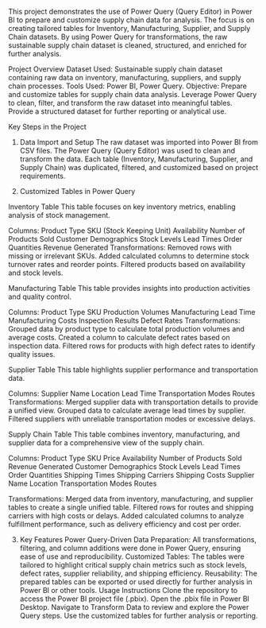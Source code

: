 This project demonstrates the use of Power Query (Query Editor) in Power BI to prepare and customize supply chain data for analysis. The focus is on creating tailored tables for Inventory, Manufacturing, Supplier, and Supply Chain datasets. By using Power Query for transformations, the raw sustainable supply chain dataset is cleaned, structured, and enriched for further analysis.

Project Overview
Dataset Used: Sustainable supply chain dataset containing raw data on inventory, manufacturing, suppliers, and supply chain processes.
Tools Used: Power BI, Power Query.
Objective:
Prepare and customize tables for supply chain data analysis.
Leverage Power Query to clean, filter, and transform the raw dataset into meaningful tables.
Provide a structured dataset for further reporting or analytical use.

Key Steps in the Project

1. Data Import and Setup
The raw dataset was imported into Power BI from CSV files.
The Power Query (Query Editor) was used to clean and transform the data.
Each table (Inventory, Manufacturing, Supplier, and Supply Chain) was duplicated, filtered, and customized based on project requirements.

3. Customized Tables in Power Query
   
Inventory Table
This table focuses on key inventory metrics, enabling analysis of stock management.

Columns:
Product Type
SKU (Stock Keeping Unit)
Availability
Number of Products Sold
Customer Demographics
Stock Levels
Lead Times
Order Quantities
Revenue Generated
Transformations:
Removed rows with missing or irrelevant SKUs.
Added calculated columns to determine stock turnover rates and reorder points.
Filtered products based on availability and stock levels.

Manufacturing Table
This table provides insights into production activities and quality control.

Columns:
Product Type
SKU
Production Volumes
Manufacturing Lead Time
Manufacturing Costs
Inspection Results
Defect Rates
Transformations:
Grouped data by product type to calculate total production volumes and average costs.
Created a column to calculate defect rates based on inspection data.
Filtered rows for products with high defect rates to identify quality issues.

Supplier Table
This table highlights supplier performance and transportation data.

Columns:
Supplier Name
Location
Lead Time
Transportation Modes
Routes
Transformations:
Merged supplier data with transportation details to provide a unified view.
Grouped data to calculate average lead times by supplier.
Filtered suppliers with unreliable transportation modes or excessive delays.

Supply Chain Table
This table combines inventory, manufacturing, and supplier data for a comprehensive view of the supply chain.

Columns:
Product Type
SKU
Price
Availability
Number of Products Sold
Revenue Generated
Customer Demographics
Stock Levels
Lead Times
Order Quantities
Shipping Times
Shipping Carriers
Shipping Costs
Supplier Name
Location
Transportation Modes
Routes

Transformations:
Merged data from inventory, manufacturing, and supplier tables to create a single unified table.
Filtered rows for routes and shipping carriers with high costs or delays.
Added calculated columns to analyze fulfillment performance, such as delivery efficiency and cost per order.

3. Key Features
Power Query-Driven Data Preparation: All transformations, filtering, and column additions were done in Power Query, ensuring ease of use and reproducibility.
Customized Tables: The tables were tailored to highlight critical supply chain metrics such as stock levels, defect rates, supplier reliability, and shipping efficiency.
Reusability: The prepared tables can be exported or used directly for further analysis in Power BI or other tools.
Usage Instructions
Clone the repository to access the Power BI project file (.pbix).
Open the .pbix file in Power BI Desktop.
Navigate to Transform Data to review and explore the Power Query steps.
Use the customized tables for further analysis or reporting.
